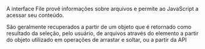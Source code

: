A interface File provê informações sobre arquivos e permite ao JavaScript  a acessar seu conteúdo.

São geralmente recuperados a partir de um objeto que é retornado como resultado da seleção, pelo usuário, de arquivos através do elemento a partir do objeto  utilizado em operações de arrastar e soltar, ou a partir da API